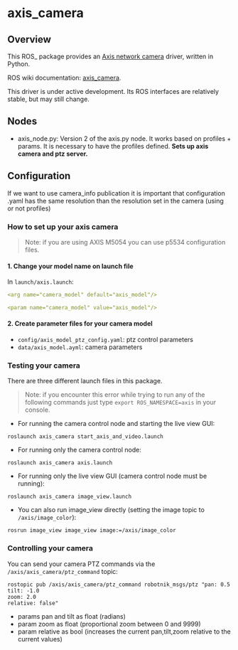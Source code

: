 # axis_camera

## Overview

This ROS_ package provides an [Axis network camera](https://www.axis.com/products/network-cameras) driver, written in Python.

ROS wiki documentation: [axis_camera](http://wiki.ros.org/axis_camera).

This driver is under active development. Its ROS interfaces are relatively stable, but may still change.  

## Nodes

- axis_node.py: Version 2 of the axis.py node. It works based on profiles + params. It is necessary to have the profiles defined. **Sets up axis camera and ptz server.**

## Configuration

If we want to use camera_info publication it is important that configuration .yaml has the same resolution than the resolution set in the camera (using or not profiles)

### How to set up your axis camera

> Note: if you are using AXIS M5054 you can use p5534 configuration files.

#### 1. Change your model name on launch file

In `launch/axis.launch`:

```yaml
<arg name="camera_model" default="axis_model"/>
```

```yaml
<param name="camera_model" value="axis_model"/>
```

#### 2. Create parameter files for your camera model

- `config/axis_model_ptz_config.yaml`: ptz control parameters
- `data/axis_model.ayml`: camera parameters

### Testing your camera

There are three different launch files in this package.

> Note: if you encounter this error while trying to run any of the following commands just type `export ROS_NAMESPACE=axis` in your console.

- For running the camera control node and starting the live view GUI:
```
roslaunch axis_camera start_axis_and_video.launch
```

- For running only the camera control node:
```
roslaunch axis_camera axis.launch
```

- For running only the live view GUI (camera control node must be running):
```
roslaunch axis_camera image_view.launch
```

- You can also run image_view directly (setting the image topic to `/axis/image_color`):
```
rosrun image_view image_view image:=/axis/image_color
```

### Controlling your camera

You can send your camera PTZ commands via the `/axis/axis_camera/ptz_command` topic:

```
rostopic pub /axis/axis_camera/ptz_command robotnik_msgs/ptz "pan: 0.5
tilt: -1.0
zoom: 2.0
relative: false" 
```

* params pan and tilt as float (radians)
* param zoom as float (proportional zoom between 0 and 9999)
* param relative as bool (increases the current pan,tilt,zoom relative to the current values)

